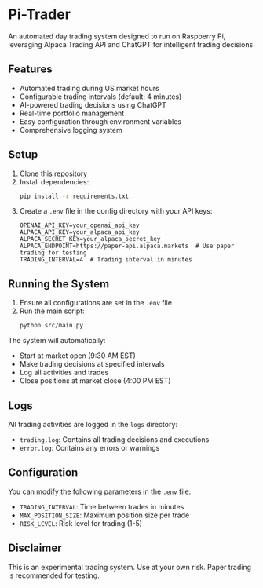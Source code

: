 # Pi-Trader

An automated day trading system designed to run on Raspberry Pi, leveraging Alpaca Trading API and ChatGPT for intelligent trading decisions.

## Features

- Automated trading during US market hours
- Configurable trading intervals (default: 4 minutes)
- AI-powered trading decisions using ChatGPT
- Real-time portfolio management
- Easy configuration through environment variables
- Comprehensive logging system

## Setup

1. Clone this repository
2. Install dependencies:
   ```bash
   pip install -r requirements.txt
   ```
3. Create a `.env` file in the config directory with your API keys:
   ```
   OPENAI_API_KEY=your_openai_api_key
   ALPACA_API_KEY=your_alpaca_api_key
   ALPACA_SECRET_KEY=your_alpaca_secret_key
   ALPACA_ENDPOINT=https://paper-api.alpaca.markets  # Use paper trading for testing
   TRADING_INTERVAL=4  # Trading interval in minutes
   ```

## Running the System

1. Ensure all configurations are set in the `.env` file
2. Run the main script:
   ```bash
   python src/main.py
   ```

The system will automatically:
- Start at market open (9:30 AM EST)
- Make trading decisions at specified intervals
- Log all activities and trades
- Close positions at market close (4:00 PM EST)

## Logs

All trading activities are logged in the `logs` directory:
- `trading.log`: Contains all trading decisions and executions
- `error.log`: Contains any errors or warnings

## Configuration

You can modify the following parameters in the `.env` file:
- `TRADING_INTERVAL`: Time between trades in minutes
- `MAX_POSITION_SIZE`: Maximum position size per trade
- `RISK_LEVEL`: Risk level for trading (1-5)

## Disclaimer

This is an experimental trading system. Use at your own risk. Paper trading is recommended for testing. 